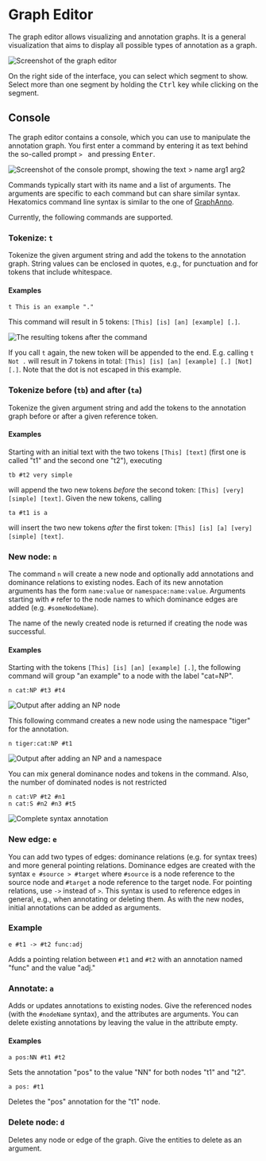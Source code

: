 # Graph Editor

The graph editor allows visualizing and annotation graphs.
It is a general visualization that aims to display all possible types of annotation as a graph.

![Screenshot of the graph editor](graph-viewer.png)

On the right side of the interface, you can select which segment to show.
Select more than one segment by holding the <kbd>Ctrl</kbd> key while clicking on the segment.

## Console

The graph editor contains a console, which you can use to manipulate the annotation graph.
You first enter a command by entering it as text behind the so-called prompt `> ` and pressing <kbd>Enter</kbd>.

![Screenshot of the console prompt, showing the text > name arg1 arg2](prompt.png)

Commands typically start with its name and a list of arguments. The arguments are specific to each command but can share similar syntax.
Hexatomics command line syntax is similar to the one of [GraphAnno](https://github.com/LBierkandt/graph-anno/blob/master/doc/GraphAnno-Documentation_en.pdf).

Currently, the following commands are supported.

### Tokenize: `t`

Tokenize the given argument string and add the tokens to the annotation graph.
String values can be enclosed in quotes, e.g., for punctuation and for tokens that include whitespace.

#### Examples

```
t This is an example "."
```

This command will result in 5 tokens: `[This] [is] [an] [example] [.]`.

![The resulting tokens after the command](tokenize-example.png)

If you call `t` again, the new token will be appended to the end.
E.g. calling `t Not .` will result in 7 tokens in total: `[This] [is] [an] [example] [.] [Not] [.]`.
Note that the dot is not escaped in this example.



### Tokenize before (`tb`) and after (`ta`)

Tokenize the given argument string and add the tokens to the annotation graph before or after a given reference token.

#### Examples

Starting with an initial text with the two tokens `[This] [text]` (first one is called "t1" and the second one "t2"),
executing

```
tb #t2 very simple
```

will append the two new tokens *before* the second token: `[This] [very] [simple] [text]`.
Given the new tokens, calling
```
ta #t1 is a
```
will insert the two new tokens *after* the first token: `[This] [is] [a] [very] [simple] [text]`.


### New node: `n`

The command `n` will create a new node and optionally add annotations and dominance relations to existing nodes.
Each of its new annotation arguments has the form `name:value` or `namespace:name:value`.
Arguments starting with `#` refer to the node names to which dominance edges are added (e.g. `#someNodeName`).

The name of the newly created node is returned if creating the node was successful.

#### Examples

Starting with the tokens `[This] [is] [an] [example] [.]`, the following command will group "an example" to a node
with the label "cat=NP".

```
n cat:NP #t3 #t4
```

![Output after adding an NP node](newnode-example-1.png)

This following command creates a new node using the namespace "tiger" for the annotation.
```
n tiger:cat:NP #t1
```
![Output after adding an NP and a namespace](newnode-example-2.png)

You can mix general dominance nodes and tokens in the command.
Also, the number of dominated nodes is not restricted
```
n cat:VP #t2 #n1
n cat:S #n2 #n3 #t5
```
![Complete syntax annotation](newnode-example-3.png)

### New edge: `e`

You can add two types of edges: dominance relations (e.g. for syntax trees) and more general pointing relations.
Dominance edges are created with the syntax `e #source > #target` where `#source` is a node reference to the source node and `#target` a node reference to the target node.
For pointing relations, use `->` instead of `>`.
This syntax is used to reference edges in general, e.g., when annotating or deleting them.
As with the new nodes, initial annotations can be added as arguments.

### Example

```
e #t1 -> #t2 func:adj
```

Adds a pointing relation between `#t1` and `#t2` with an annotation named "func" and the value "adj."

### Annotate: `a`

Adds or updates annotations to existing nodes.
Give the referenced nodes (with the `#nodeName` syntax), and the attributes are arguments.
You can delete existing annotations by leaving the value in the attribute empty.

#### Examples

```
a pos:NN #t1 #t2
```
Sets the annotation "pos" to the value "NN" for both nodes "t1" and "t2".

```
a pos: #t1
```
Deletes the "pos" annotation for the "t1" node.


### Delete node: `d`

Deletes any node or edge of the graph.
Give the entities to delete as an argument.

